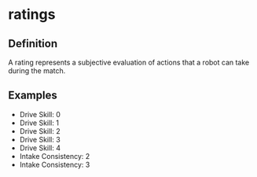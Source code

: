 # ratings

## Definition
A rating represents a subjective evaluation of actions that a robot can take during the match.

## Examples
- Drive Skill: 0
- Drive Skill: 1
- Drive Skill: 2
- Drive Skill: 3
- Drive Skill: 4
- Intake Consistency: 2
- Intake Consistency: 3